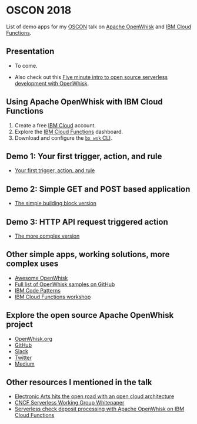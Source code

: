 # OSCON 2018

List of demo apps for my [OSCON](https://conferences.oreilly.com/oscon/oscon-or/public/schedule/detail/67393) talk on [Apache OpenWhisk](http://openwhisk.incubator.apache.org/) and [IBM Cloud Functions](https://console.bluemix.net/openwhisk/).

## Presentation

- To come.

- Also check out this [Five minute intro to open source serverless development with OpenWhisk](https://medium.com/openwhisk/five-minute-intro-to-open-source-serverless-development-with-openwhisk-328b0ebfa160).

## Using Apache OpenWhisk with IBM Cloud Functions

1. Create a free [IBM Cloud](https://ibm.biz/BdYRNi) account.
2. Explore the [IBM Cloud Functions](http://bluemix.net/openwhisk) dashboard.
3. Download and configure the [`bx wsk` CLI](https://console.bluemix.net/openwhisk/learn/cli?env_id=ibm%3Ayp%3Aus-south).

## Demo 1: Your first trigger, action, and rule

- [Your first trigger, action, and rule](https://github.com/IBM/openwhisk-action-trigger-rule )

## Demo 2: Simple GET and POST based application

- [The simple building block version](https://github.com/IBM/openwhisk-rest-api-trigger)

## Demo 3: HTTP API request triggered action

- [The more complex version](https://github.com/IBM/openwhisk-serverless-apis)

## Other simple apps, working solutions, more complex uses

- [Awesome OpenWhisk](https://github.com/openwhisk/awesome-openwhisk)
- [Full list of OpenWhisk samples on GitHub](https://github.com/search?q=topic%3Aopenwhisk+org%3AIBM&type=Repositories)
- [IBM Code Patterns](https://developer.ibm.com/code/technologies/serverless/)
- [IBM Cloud Functions workshop](https://www.slideshare.net/DanielKrook/workshop-develop-serverless-applications-with-ibm-cloud-functions)

## Explore the open source Apache OpenWhisk project

- [OpenWhisk.org](https://openwhisk.org)
- [GitHub](https://github.com/apache?q=incubator-openwhisk)
- [Slack](http://openwhisk.incubator.apache.org/slack.html)
- [Twitter](https://twitter.com/openwhisk)
- [Medium](https://medium.com/openwhisk)

## Other resources I mentioned in the talk

- [Electronic Arts hits the open road with an open cloud architecture](https://developer.ibm.com/opentech/2016/02/11/ea-ibm-docker/)
- [CNCF Serverless Working Group Whitepaper](https://github.com/cncf/wg-serverless/tree/master/whitepaper)
- [Serverless check deposit processing with Apache OpenWhisk on IBM Cloud Functions](https://developer.ibm.com/code/patterns/automatically-scale-to-handle-peaks-in-banking-transaction-demand/)